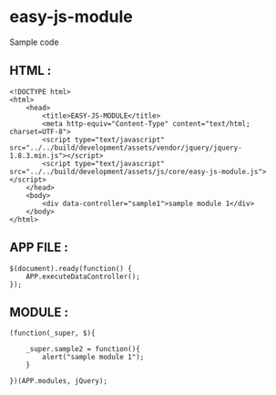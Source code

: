 easy-js-module
==============

Sample code

HTML :
--------------
	<!DOCTYPE html>
	<html>
		<head>
			<title>EASY-JS-MODULE</title>
			<meta http-equiv="Content-Type" content="text/html; charset=UTF-8">
			<script type="text/javascript" src="../../build/development/assets/vendor/jquery/jquery-1.8.3.min.js"></script>
			<script type="text/javascript" src="../../build/development/assets/js/core/easy-js-module.js"></script>
		</head>
		<body>
			<div data-controller="sample1">sample module 1</div>
		</body>
	</html>

APP FILE :
--------------
	$(document).ready(function() {
		APP.executeDataController();
	});

MODULE : 
--------------

	(function(_super, $){

		_super.sample2 = function(){
			alert("sample module 1");
		}

	})(APP.modules, jQuery);